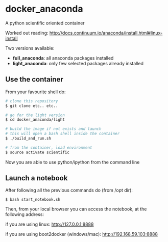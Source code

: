 docker_anaconda
===============

A python scientific oriented container

Worked out reading:
http://docs.continuum.io/anaconda/install.html#linux-install

Two versions available:

* **full_anaconda**: all anaconda packages installed
* **light_anaconda**: only few selected packages already installed

## Use the container

From your favourite shell do:

```sh
# clone this repository
$ git clone etc.. etc..

# go for the light version
$ cd docker_anaconda/light

# build the image if not exists and launch
# this will open a bash shell inside the container
$ ./build_and_run.sh

# from the container, load environment
$ source activate scientific
```

Now you are able to use python/ipython from the command line

## Launch a notebook

After following all the previous commands do (from /opt dir):

```
$ bash start_notebook.sh
```

Then, from your local browser you can access the notebook,
at the following address:

if you are using linux:
http://127.0.0.1:8888

if you are using boot2docker (windows/mac):
http://192.168.59.103:8888
